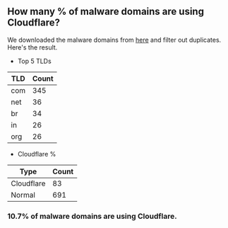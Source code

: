 ## How many % of malware domains are using Cloudflare?


We downloaded the malware domains from [here](https://urlhaus.abuse.ch) and filter out duplicates.
Here's the result.


[//]: # (start replacement)


- Top 5 TLDs

| TLD | Count |
| --- | --- |
| com | 345 |
| net | 36 |
| br | 34 |
| in | 26 |
| org | 26 |


- Cloudflare %

| Type | Count |
| --- | --- |
| Cloudflare | 83 |
| Normal | 691 |


### 10.7% of malware domains are using Cloudflare.